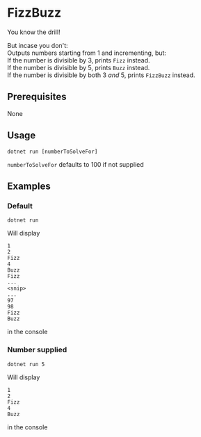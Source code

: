 # FizzBuzz
You know the drill!  
  
But incase you don't:  
Outputs numbers starting from 1 and incrementing, but:  
If the number is divisible by 3, prints `Fizz` instead.  
If the number is divisible by 5, prints `Buzz` instead.  
If the number is divisible by both 3 *and* 5, prints `FizzBuzz` instead.  

## Prerequisites
None

## Usage
```
dotnet run [numberToSolveFor]
```

`numberToSolveFor` defaults to 100 if not supplied


## Examples

### Default
```
dotnet run
```

Will display

```
1
2
Fizz
4
Buzz
Fizz
...
<snip>
...
97
98
Fizz
Buzz
```

in the console

### Number supplied

```
dotnet run 5
```

Will display

```
1
2
Fizz
4
Buzz
```

in the console
